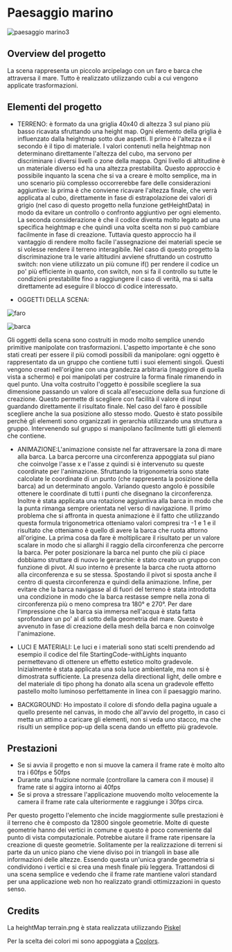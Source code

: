 # Paesaggio marino

![paesaggio marino3](https://user-images.githubusercontent.com/79991821/149623708-25f0a9d7-80c8-43e7-8523-4a9609e5636e.JPG)

## Overview del progetto

La scena rappresenta un piccolo arcipelago con un faro e barca che attraversa il mare. Tutto è realizzato utilizzando cubi a cui vengono applicate trasformazioni. 

## Elementi del progetto

- TERRENO: è formato da una griglia 40x40 di altezza 3 sul piano più basso ricavata sfruttando una height map. Ogni elemento della griglia è influenzato dalla heightmap sotto due aspetti. Il primo è l'altezza e il secondo è il tipo di materiale. 
I valori contenuti nella heightmap non determinano direttamente l'altezza del cubo, ma servono per discriminare i diversi livelli o zone della mappa. Ogni livello di altitudine è un materiale diverso ed ha una altezza prestabilita. Questo approccio è possibile inquanto la scena che si va a creare è molto semplice, ma in uno scenario più complesso occorrerebbe fare delle considerazioni aggiuntive: la prima è che conviene ricavare l'altezza finale, che verrà applicata al cubo, direttamente in fase di estrapolazione dei valori di grigio (nel caso di questo progetto nella funzione getHeightData) in modo da evitare un controllo o confronto aggiuntivo per ogni elemento. La seconda considerazione è che il codice diventa molto legato ad una specifica heightmap e che quindi una volta scelta non si può cambiare facilmente in fase di creazione. Tuttavia questo approccio ha il vantaggio di rendere molto facile l'assegnazione dei materiali specie se si volesse rendere il terreno interagibile. 
Nel caso di questo progetto la discriminazione tra le varie altitudini avviene sfruttando un costrutto switch: non viene utilizzato un più comune if() per rendere il codice un po' più efficiente in quanto, con switch, non si fa il controllo su tutte le condizioni prestabilite fino a raggiungere il caso di verità, ma si salta direttamente ad eseguire il blocco di codice interessato. 

- OGGETTI DELLA SCENA:

![faro](https://user-images.githubusercontent.com/79991821/149623871-43f1fb78-2127-450f-a53f-fcddb6cdefd9.JPG)

![barca](https://user-images.githubusercontent.com/79991821/149623891-d6b8e373-e86e-47fe-b25f-5fe91f1c91af.JPG)

Gli oggetti della scena sono costruiti in modo molto semplice unendo primitive manipolate con trasformazioni. L'aspetto importante è che sono stati creati per essere il più comodi possibili da manipolare: ogni oggetto è rappresentato da un gruppo che contiene tutti i suoi elementi singoli. Questi vengono creati nell'origine con una grandezza arbitraria (maggiore di quella vista a schermo) e poi manipolati per costruire la forma finale rimanendo in quel punto. Una volta costruito l'oggetto è possibile scegliere la sua dimensione passando un valore di scala all'esecuzione della sua funzione di creazione. Questo permette di scegliere con facilità il valore di input guardando direttamente il risultato finale. Nel caso del faro è possibile scegliere anche la sua posizione allo stesso modo. Questo è stato possibile perchè gli elementi sono organizzati in gerarchia utilizzando una struttura a gruppo. Intervenendo sul gruppo si manipolano facilmente tutti gli elementi che contiene.

- ANIMAZIONE:L'animazione consiste nel far attraversare la zona di mare alla barca. La barca percorre una circonferenza appoggiata sul piano che coinvolge l'asse x e l'asse z quindi si è intervenuto su queste coordinate per l'animazione. Sfruttando la trigonometria sono state calcolate le coordinate di un punto (che rappresenta la posizione della barca) ad un determinato angolo. Variando questo angolo è possibile ottenere le coordinate di tutti i punti che disegnano la circonferenza. Inoltre è stata applicata una rotazione aggiuntiva alla barca in modo che la punta rimanga sempre orientata nel verso di navigazione. Il primo problema che si affronta in questa animazione è il fatto che utilizzando questa formula trigonometrica otteniamo valori compresi tra -1 e 1 e il risultato che otteniamo è quello di avere la barca che ruota attorno all'origine. La prima cosa da fare è moltiplicare il risultato per un valore scalare in modo che si allarghi il raggio della circonferenza che percorre la barca. Per poter posizionare la barca nel punto che più ci piace dobbiamo struttare di nuovo le gerarchie: è stato creato un gruppo con funzione di pivot. Al suo interno è presente la barca che ruota attorno alla circonferenza e su se stessa. Spostando il pivot si sposta anche il centro di questa circonferenza e quindi della animazione. Infine, per evitare che la barca navigasse al di fuori del terreno è stata introdotta una condizione in modo che la barca restasse sempre nella zona di circonferenza più o meno compresa tra 180° e 270°.
Per dare l'impressione che la barca sia immersa nell'acqua è stata fatta sprofondare un po' al di sotto della geometria del mare. Questo è avvenuto in fase di creazione della mesh della barca e non coinvolge l'animazione.

- LUCI E MATERIALI:
Le luci e i materiali sono stati scelti prendendo ad esempio il codice del file StartingCode-withLights inquanto permettevano di ottenere un effetto estetico molto gradevole. Inizialmente è stata applicata una sola luce ambientale, ma non si è dimostrata sufficiente. La presenza della directional light, delle ombre e del materiale di tipo phong ha donato alla scena un gradevole effetto pastello molto luminoso perfettamente in linea con il paesaggio marino.

- BACKGROUND: 
Ho impostato il colore di sfondo della pagina uguale a quello presente nel canvas, in modo che all'avvio del progetto, in caso ci metta un attimo a caricare gli elementi, non si veda uno stacco, ma che risulti un semplice pop-up della scena dando un effetto più gradevole.


## Prestazioni

- Se si avvia il progetto e non si muove la camera il frame rate è molto alto tra i 60fps e 50fps
- Durante una fruizione normale (controllare la camera con il mouse) il frame rate si aggira intorno ai 40fps
- Se si prova a stressare l'applicazione muovendo molto velocemente la camera il frame rate cala ulteriormente e raggiunge i 30fps circa.

Per questo progetto l'elemento che incide maggiormente sulle prestazioni è il terreno che è composto da 12800 singole geometrie. Molte di queste geometrie hanno dei vertici in comune e questo è poco conveniente dal punto di vista computazionale. Potrebbe aiutare il frame rate ripensare la creazione di queste geometrie. Solitamente per la realizzazione di terreni si parte da un unico piano che viene diviso poi in triangoli in base alle informazioni delle altezze. Essendo questa un'unica grande geometria si condividono i vertici e si crea una mesh finale più leggera. Trattandosi di una scena semplice e vedendo che il frame rate mantiene valori standard per una applicazione web non ho realizzato grandi ottimizzazioni in questo senso.

## Credits

La heightMap terrain.png è stata realizzata utilizzando [Piskel](https://www.piskelapp.com/)

Per la scelta dei colori mi sono appoggiata a [Coolors](https://coolors.co/).

